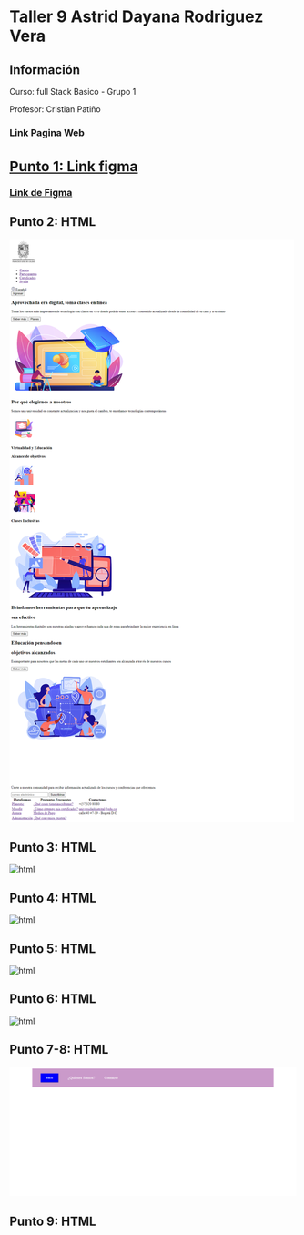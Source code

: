 <h1>Taller 9 Astrid Dayana Rodriguez Vera</h1>

<h2> Información</h2>

<p>Curso: full Stack Basico - Grupo 1</p>
<p>Profesor: Cristian Patiño</p>

<h3>Link Pagina Web<h3>
<a href="https://adayana.github.io/taller-9-full-stack/"target>

<h2> Punto 1: Link figma</h2>

<a href="https://www.figma.com/file/tka8eNEVBkrKitSi61yp6w/Untitled?type=design&node-id=0%3A1&mode=design&t=I2WbfBZcjkiFiG2I-1" target="_blank">Link de Figma</a>

<h2>Punto 2: HTML</h2>
<img src="./public/images/Ejercicio%20HTML%20-%20Astrid%20Rodriguez.png" alt="html">

<h2>Punto 3: HTML</h2>
<img src="./public/images/Punto%203%20-%20Astrid%20Rodr%C3%ADguez.png>" alt="html">

<h2>Punto 4: HTML</h2>
<img src="./public/images/Punto%204%20-%20Astrid%20Rodr%C3%ADguez.png" alt="html">

<h2>Punto 5: HTML</h2>
<img src="./public/images/Punto%205%20-%20Astrid%20Rodr%C3%ADguez.png" alt="html">

<h2>Punto 6: HTML</h2>
<img src="./public/images/Punto%206%20-%20Astrid%20Rodr%C3%ADguez.png" alt="html">

<h2>Punto 7-8: HTML</h2>
<img src="./public/images/Punto%207-8%20-%20Astrid%20Rodriguez.png" alt="html">

<h2>Punto 9: HTML</h2>
<img src="./public/images/Punto%209%20-%20Astrid%20Rodriguez.png>